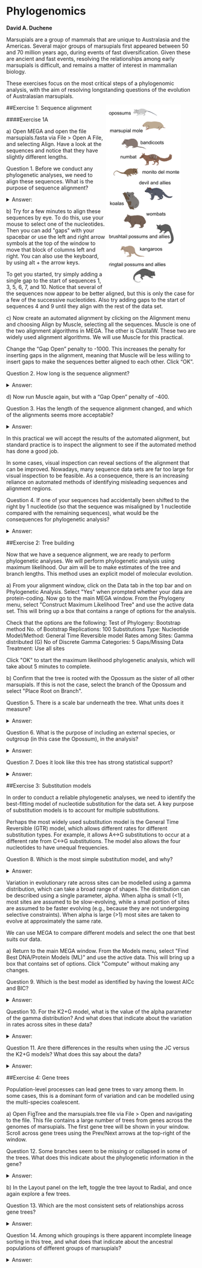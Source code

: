# Phylogenomics

**David A. Duchene**


Marsupials are a group of mammals that are unique to Australasia and the Americas. Several major groups of marsupials first appeared between 50 and 70 million years ago, during events of fast diversification. Given these are ancient and fast events, resolving the relationships among early marsupials is difficult, and remains a matter of interest in mammalian biology.

These exercises focus on the most critical steps of a phylogenomic analysis, with the aim of resolving longstanding questions of the evolution of Australasian marsupials.

<figure>
  <img  align="right" src="marsupials.png" alt="" width=200 title="">
</figure>

##Exercise 1: Sequence alignment

####Exercise 1A

a) Open MEGA and open the file marsupials.fasta via File > Open A File, and selecting Align. Have a look at the sequences and notice that they have slightly different lengths.


Question 1. Before we conduct any phylogenetic analyses, we need to align these sequences. What is the purpose of sequence alignment?

<details>
  <summary>Answer:</summary>

The purpose of sequence alignment is to maximise the number of sites that we can infer as including homologous characters (i.e., those that have been inherited from a common ancestor). Sequences are aligned by inserting "gaps" where insertions and deletions are likely to have occurred.

</details>


b) Try for a few minutes to align these sequences by eye. To do this, use your mouse to select one of the nucleotides. Then you can add "gaps" with your spacebar or use the left and right arrow symbols at the top of the window to move that block of columns left and right. You can also use the keyboard, by using alt + the arrow keys.

To get you started, try simply adding a single gap to the start of sequences 1, 3, 5, 6, 7, and 10. Notice that several of the sequences now appear to be better aligned, but this is only the case for a few of the successive nucleotides. Also try adding gaps to the start of sequences 4 and 9 until they align with the rest of the data set.

c) Now create an automated alignment by clicking on the Alignment menu and choosing Align by Muscle, selecting all the sequences. Muscle is one of the two alignment algorithms in MEGA. The other is ClustalW. These two are widely used alignment algorithms. We will use Muscle for this practical.

Change the “Gap Open” penalty to -1000. This increases the penalty for inserting gaps in the alignment, meaning that Muscle will be less willing to insert gaps to make the sequences better aligned to each other. Click “OK”.


Question 2. How long is the sequence alignment?

<details>
  <summary>Answer:</summary>

This sequence alignment is 1318 sites long.

</details>


d) Now run Muscle again, but with a “Gap Open” penalty of -400.


Question 3. Has the length of the sequence alignment changed, and which of the alignments seems more acceptable?

<details>
  <summary>Answer:</summary>

The length of the alignment has slightly increased to 1321. The reduced penalty for inserting gaps has led to the addition of a few sites overall.

</details>


In this practical we will accept the results of the automated alignment, but standard practice is to inspect the alignment to see if the automated method has done a good job.

In some cases, visual inspection can reveal sections of the alignment that can be improved. Nowadays, many sequence data sets are far too large for visual inspection to be feasible. As a consequence, there is an increasing reliance on automated methods of identifying misleading sequences and alignment regions.


Question 4. If one of your sequences had accidentally been shifted to the right by 1 nucleotide (so that the sequence was misaligned by 1 nucleotide compared with the remaining sequences), what would be the consequences for phylogenetic analysis?

<details>
  <summary>Answer:</summary>

This would lead to a very large estimated genetic divergence between this sequence and the rest of the data set. Overall, we would estimate the data set to have a very large substitution rate. The branch leading to that taxon would be estiamted to be very long, and the taxon would probably be placed incorrectly as a distant relative of all other taxa.

</details>


##Exercise 2: Tree building

Now that we have a sequence alignment, we are ready to perform phylogenetic analyses. We will perform phylogenetic analysis using maximum likelihood. Our aim will be to make estimates of the tree and branch lengths. This method uses an explicit model of molecular evolution.

a) From your alignment window, click on the Data tab in the top bar and on Phylogenetic Analysis. Select "Yes" when prompted whether your data are protein-coding. Now go to the main MEGA window. From the Phylogeny menu, select "Construct Maximum Likelihood Tree" and use the active data set. This will bring up a box that contains a range of options for the analysis.

Check that the options are the following:
Test of Phylogeny: Bootstrap method
No. of Bootstrap Replications: 100
Substitutions Type: Nucleotide
Model/Method: General Time Reversible model
Rates among Sites: Gamma distributed (G)
No of Discrete Gamma Categories: 5
Gaps/Missing Data Treatment: Use all sites

Click "OK" to start the maximum likelihood phylogenetic analysis, which will take about 5 minutes to complete.

b) Confirm that the tree is rooted with the Opossum as the sister of all other marsupials. If this is not the case, select the branch of the Opossum and select "Place Root on Branch".


Question 5. There is a scale bar underneath the tree. What units does it measure?

<details>
  <summary>Answer:</summary>

The scale bar measures expected molecular substitutions per site.

</details>


Question 6. What is the purpose of including an external species, or outgroup (in this case the Opossum), in the analysis?

<details>
  <summary>Answer:</summary>

The inclusion of an external species allows us to infer the position of the root and therefore the order of divergence events in time.

</details>


Question 7. Does it look like this tree has strong statistical support?

<details>
  <summary>Answer:</summary>

Some branches have high support, but most ancient or "deep" branches have very low support. This means that we cannot draw strong conclusions about the early divegence of marsupials from the genomic region analysed.

</details>


##Exercise 3: Substitution models

In order to conduct a reliable phylogenetic analyses, we need to identify the best-fitting model of nucleotide substitution for the data set. A key purpose of substitution models is to account for multiple substitutions.

Perhaps the most widely used substitution model is the General Time Reversible (GTR) model, which allows different rates for different substitution types. For example, it allows A<->G substitutions to occur at a different rate from C<->G substitutions. The model also allows the four nucleotides to have unequal frequencies.


Question 8. Which is the most simple substitution model, and why?

<details>
  <summary>Answer:</summary>

Jukes-Cantor is the most simple model because it assumes that the transition probabilities among all nucleotides are identical. Base frequencies are also assumed to be equal.

</details>


Variation in evolutionary rate across sites can be modelled using a gamma distribution, which can take a broad range of shapes. The distribution can be described using a single parameter, alpha. When alpha is small (<1), most sites are assumed to be slow-evolving, while a small portion of sites are assumed to be faster evolving (e.g., because they are not undergoing selective constraints). When alpha is large (>1) most sites are taken to evolve at approximately the same rate.

We can use MEGA to compare different models and select the one that best suits our data.

a) Return to the main MEGA window. From the Models menu, select "Find Best DNA/Protein Models (ML)" and use the active data. This will bring up a box that contains set of options. Click "Compute" without making any changes.


Question 9. Which is the best model as identified by having the lowest AICc and BIC?

<details>
  <summary>Answer:</summary>

The model with the lowest AICc and BIC is the K2+G model. This model allows for different rates for transitions versus transversions, while assuming equal base frequencies. It also takes evolutionary rates across sites to follow a gamma distribution.

</details>


Question 10. For the K2+G model, what is the value of the alpha parameter of the gamma distribution? And what does that indicate about the variation in rates across sites in these data?

<details>
  <summary>Answer:</summary>

The alpha parameter is estimated to be 0.56. This is much below 1, and suggests that there is substantial amounts of rate variation across sites. This means that many sites are evolving slowly and a few sites are evolving rapidly.

</details>


Question 11. Are there differences in the results when using the JC versus the K2+G models? What does this say about the data?

<details>
  <summary>Answer:</summary>

While some branches have different length, the relationships are identical regardless of the model used for inference. This suggests that the tree signal is robust to the substitution model used.

</details>


##Exercise 4: Gene trees

Population-level processes can lead gene trees to vary among them. In some cases, this is a dominant form of variation and can be modelled using the multi-species coalescent.

a) Open FigTree and the marsupials.tree file via File > Open and navigating to the file. This file contains a large number of trees from genes across the genomes of marsupials. The first gene tree will be shown in your window. Scroll across gene trees using the Prev/Next arrows at the top-right of the window.


Question 12. Some branches seem to be missing or collapsed in some of the trees. What does this indicate about the phylogenetic information in the gene?

<details>
  <summary>Answer:</summary>

These branches are not missing but are extremely short (they effectively have length 0). This suggests that the genes contain very little information about these parts of the tree. One explanation is that these events happened in quick succession, such that no molecular changes occurred.

</details>


b) In the Layout panel on the left, toggle the tree layout to Radial, and once again explore a few trees.


Question 13. Which are the most consistent sets of relationships across gene trees?

<details>
  <summary>Answer:</summary>

The koala and wombat are nearly always identified as sister clades, and so are the tasmanian devil and numbat. The grouping of the two possums and the kangaroo are also very common. Gene trees seem to have substantial incongruence regarding other relationships.

</details>


Question 14. Among which groupings is there apparent incomplete lineage sorting in this tree, and what does that indicate about the ancestral populations of different groups of marsupials?

<details>
  <summary>Answer:</summary>

The relationships among the possums and the kangaroos seem to be affected by incomplete lineage sorting, as are the relationships at the root of the marsupial mole branch. This suggests that there was substantial exchange in the early stages of the diversification of these groupings of marsupials. These divergences were likely very fast events and population sizes relatively large, leading to incomplete lineage sorting and therefore widespread incongruence among gene trees.

</details>